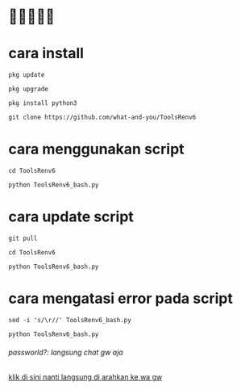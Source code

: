 # 🗿🗿🗿🗿🗿

# cara install
```
pkg update
```
```
pkg upgrade
```
```
pkg install python3
```
```
git clone https://github.com/what-and-you/ToolsRenv6
```
# cara menggunakan script
```
cd ToolsRenv6
```
```
python ToolsRenv6_bash.py
```
# cara update script
```
git pull
```
```
cd ToolsRenv6
```
```
python ToolsRenv6_bash.py
```
# cara mengatasi error pada script
```
sed -i 's/\r//' ToolsRenv6_bash.py
```
```
python ToolsRenv6_bash.py
```

<h6>passworld?: langsung chat gw aja</h6><a href="https://wa.me/6289519450908">klik di sini nanti langsung di arahkan ke wa gw</a>
